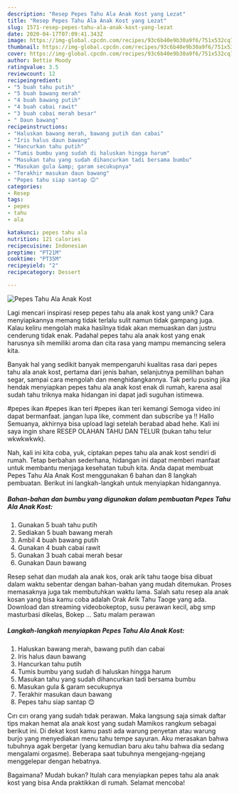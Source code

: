```yaml
---
description: "Resep Pepes Tahu Ala Anak Kost yang Lezat"
title: "Resep Pepes Tahu Ala Anak Kost yang Lezat"
slug: 1571-resep-pepes-tahu-ala-anak-kost-yang-lezat
date: 2020-04-17T07:09:41.343Z
image: https://img-global.cpcdn.com/recipes/93c6b40e9b30a9f6/751x532cq70/pepes-tahu-ala-anak-kost-foto-resep-utama.jpg
thumbnail: https://img-global.cpcdn.com/recipes/93c6b40e9b30a9f6/751x532cq70/pepes-tahu-ala-anak-kost-foto-resep-utama.jpg
cover: https://img-global.cpcdn.com/recipes/93c6b40e9b30a9f6/751x532cq70/pepes-tahu-ala-anak-kost-foto-resep-utama.jpg
author: Bettie Moody
ratingvalue: 3.5
reviewcount: 12
recipeingredient:
- "5 buah tahu putih"
- "5 buah bawang merah"
- "4 buah bawang putih"
- "4 buah cabai rawit"
- "3 buah cabai merah besar"
- " Daun bawang"
recipeinstructions:
- "Haluskan bawang merah, bawang putih dan cabai"
- "Iris halus daun bawang"
- "Hancurkan tahu putih"
- "Tumis bumbu yang sudah di haluskan hingga harum"
- "Masukan tahu yang sudah dihancurkan tadi bersama bumbu"
- "Masukan gula &amp; garam secukupnya"
- "Terakhir masukan daun bawang"
- "Pepes tahu siap santap 😊"
categories:
- Resep
tags:
- pepes
- tahu
- ala

katakunci: pepes tahu ala 
nutrition: 121 calories
recipecuisine: Indonesian
preptime: "PT21M"
cooktime: "PT35M"
recipeyield: "2"
recipecategory: Dessert

---
```



![Pepes Tahu Ala Anak Kost](https://img-global.cpcdn.com/recipes/93c6b40e9b30a9f6/751x532cq70/pepes-tahu-ala-anak-kost-foto-resep-utama.jpg)

Lagi mencari inspirasi resep pepes tahu ala anak kost yang unik? Cara menyiapkannya memang tidak terlalu sulit namun tidak gampang juga. Kalau keliru mengolah maka hasilnya tidak akan memuaskan dan justru cenderung tidak enak. Padahal pepes tahu ala anak kost yang enak harusnya sih memiliki aroma dan cita rasa yang mampu memancing selera kita.

Banyak hal yang sedikit banyak mempengaruhi kualitas rasa dari pepes tahu ala anak kost, pertama dari jenis bahan, selanjutnya pemilihan bahan segar, sampai cara mengolah dan menghidangkannya. Tak perlu pusing jika hendak menyiapkan pepes tahu ala anak kost enak di rumah, karena asal sudah tahu triknya maka hidangan ini dapat jadi suguhan istimewa.

#pepes ikan #pepes ikan teri #pepes ikan teri kemangi Semoga video ini dapat bermanfaat. jangan lupa like, comment dan subscribe ya !! Hallo Semuanya, akhirnya bisa upload lagi setelah berabad abad hehe. Kali ini saya ingin share RESEP OLAHAN TAHU DAN TELUR (bukan tahu telur wkwkwkwk).


Nah, kali ini kita coba, yuk, ciptakan pepes tahu ala anak kost sendiri di rumah. Tetap berbahan sederhana, hidangan ini dapat memberi manfaat untuk membantu menjaga kesehatan tubuh kita. Anda dapat membuat Pepes Tahu Ala Anak Kost menggunakan 6 bahan dan 8 langkah pembuatan. Berikut ini langkah-langkah untuk menyiapkan hidangannya.

<!--inarticleads1-->

##### Bahan-bahan dan bumbu yang digunakan dalam pembuatan Pepes Tahu Ala Anak Kost:

1. Gunakan 5 buah tahu putih
1. Sediakan 5 buah bawang merah
1. Ambil 4 buah bawang putih
1. Gunakan 4 buah cabai rawit
1. Gunakan 3 buah cabai merah besar
1. Gunakan  Daun bawang


Resep sehat dan mudah ala anak kos, orak arik tahu taoge bisa dibuat dalam waktu sebentar dengan bahan-bahan yang mudah ditemukan. Proses memasaknya juga tak membutuhkan waktu lama. Salah satu resep ala anak kosan yang bisa kamu coba adalah Orak Arik Tahu Taoge yang ada. Download dan streaming videobokeptop, susu perawan kecil, abg smp masturbasi dikelas, Bokep … Satu malam perawan 

<!--inarticleads2-->

##### Langkah-langkah menyiapkan Pepes Tahu Ala Anak Kost:

1. Haluskan bawang merah, bawang putih dan cabai
1. Iris halus daun bawang
1. Hancurkan tahu putih
1. Tumis bumbu yang sudah di haluskan hingga harum
1. Masukan tahu yang sudah dihancurkan tadi bersama bumbu
1. Masukan gula &amp; garam secukupnya
1. Terakhir masukan daun bawang
1. Pepes tahu siap santap 😊


Cırı cırı orang yang sudah tıdak perawan. Maka langsung saja simak daftar tips makan hemat ala anak kost yang sudah Mamikos rangkum sebagai berikut ini. Di dekat kost kamu pasti ada warung penyetan atau warung burjo yang menyediakan menu tahu tempe sayuran. Aku merasakan bahwa tubuhnya agak bergetar (yang kemudian baru aku tahu bahwa dia sedang mengalami orgasme). Beberapa saat tubuhnya mengejang-ngejang menggelepar dengan hebatnya. 

Bagaimana? Mudah bukan? Itulah cara menyiapkan pepes tahu ala anak kost yang bisa Anda praktikkan di rumah. Selamat mencoba!

